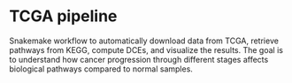 # TCGA pipeline

Snakemake workflow to automatically download data from TCGA, retrieve pathways from KEGG, compute DCEs, and visualize the results.
The goal is to understand how cancer progression through different stages affects biological pathways compared to normal samples.
